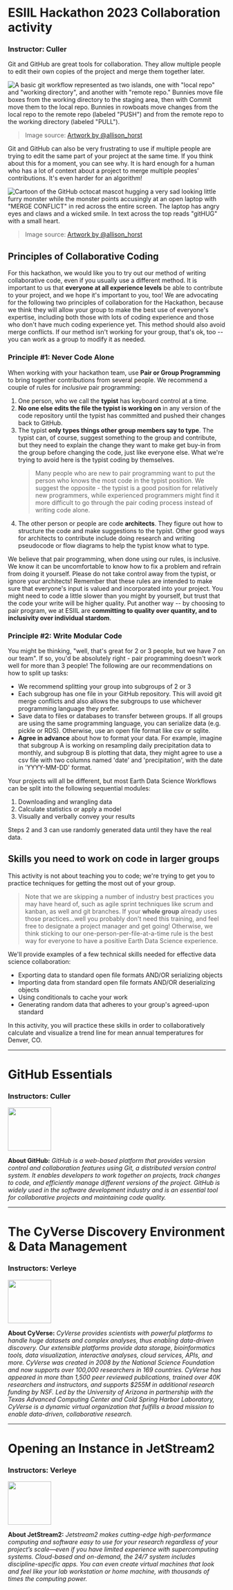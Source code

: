 # ESIIL Hackathon 2023 Collaboration activity

### Instructor: Culler
Git and GitHub are great tools for collaboration. They allow multiple people to edit their own copies of the project and merge them together later.

![A basic git workflow represented as two islands, one with "local repo" and "working directory", and another with "remote repo." Bunnies move file boxes from the working directory to the staging area, then with Commit move them to the local repo. Bunnies in rowboats move changes from the local repo to the remote repo (labeled "PUSH") and from the remote repo to the working directory (labeled "PULL"). ](https://cdn.myportfolio.com/45214904-6a61-4e23-98d6-b140f8654a40/68739659-fb6f-41e8-9813-32e1de3d82c0_rw_3840.png?h=5c36d3c50c350a440567a1f8f72ac028)

> Image source: [Artwork by @allison_horst](https://twitter.com/allison_horst)

Git and GitHub can also be very frustrating to use if multiple people are trying to edit the same part of your project at the same time. If you think about this for a moment, you can see why. It is hard enough for a human who has a lot of context about a project to merge multiple peoples' contributions. It's even harder for an algorithm!

![Cartoon of the GitHub octocat mascot hugging a very sad looking little furry monster while the monster points accusingly at an open laptop with "MERGE CONFLICT" in red across the entire screen. The laptop has angry eyes and claws and a wicked smile. In text across the top reads "gitHUG" with a small heart.](https://cdn.myportfolio.com/45214904-6a61-4e23-98d6-b140f8654a40/bac2b5d6-5f71-4bb2-8904-03af45448ac2_rw_1200.png?h=d9a9aef39ce69d8d04c1f0c450980030)

> Image source: [Artwork by @allison_horst](https://twitter.com/allison_horst)

## Principles of Collaborative Coding

For this hackathon, we would like you to try out our method of writing collaborative code, even if you usually use a different method. It is important to us that **everyone at all experience levels** be able to contribute to your project, and we hope it's important to you, too! We are advocating for the following two principles of collaboration for the Hackathon, because we think they will allow your group to make the best use of everyone's expertise, including both those with lots of coding experience and those who don't have much coding experience yet. This method should also avoid merge conflicts. If our method isn't working for your group, that's ok, too -- you can work as a group to modify it as needed.

### Principle #1: Never Code Alone

When working with your hackathon team, use **Pair or Group Programming** to bring together contributions from several people. We recommend a couple of rules for *inclusive* pair programming:

1. One person, who we call the **typist** has keyboard control at a time.
2. **No one else edits the file the typist is working on** in any version of the code repository until the typist has committed and pushed their changes back to GitHub.
3. The typist **only types things other group members say to type**. The typist can, of course, suggest something to the group and contribute, but they need to explain the change they want to make get buy-in from the group before changing the code, just like everyone else. What we're trying to avoid here is the typist coding by themselves.
   > Many people who are new to pair programming want to put the person who knows the most code in the typist position. We suggest the opposite - the typist is a good position for relatively new programmers, while experienced programmers might find it more difficult to go through the pair coding process instead of writing code alone.
4. The other person or people are code **architects**. They figure out how to structure the code and make suggestions to the typist. Other good ways for architects to contribute include doing research and writing pseudocode or flow diagrams to help the typist know what to type.

We believe that pair programming, when done using our rules, is inclusive. We know it can be uncomfortable to know how to fix a problem and refrain from doing it yourself. Please do not take control away from the typist, or ignore your architects! Remember that these rules are intended to make sure that everyone's input is valued and incorporated into your project. You might need to code a little slower than you might by yourself, but trust that the code your write will be higher quality. Put another way -- by choosing to pair program, we at ESIIL are **committing to quality over quantity, and to inclusivity over individual stardom**.

### Principle #2: Write Modular Code

You might be thinking, "well, that's great for 2 or 3 people, but we have 7 on our team". If so, you'd be absolutely right - pair programming doesn't work well for more than 3 people! The following are our recommendations on how to split up tasks:
 * We recommend splitting your group into subgroups of 2 or 3
 * Each subgroup has one file in your GitHub repository. This will avoid git merge conflicts and also allows the subgroups to use whichever programming language they prefer.
 * Save data to files or databases to transfer between groups. If all groups are using the same programming language, you can serialize data (e.g. pickle or RDS). Otherwise, use an open file format like csv or sqlite.
 * **Agree in advance** about how to format your data. For example, imagine that subgroup A is working on resampling daily precipitation data to monthly, and subgroup B is plotting that data, they might agree to use a csv file with two columns named 'date' and 'precipitation', with the date in 'YYYY-MM-DD' format.

Your projects will all be different, but most Earth Data Science Workflows can be split into the following sequential modules:
  1. Downloading and wrangling data
  2. Calculate statistics or apply a model
  3. Visually and verbally convey your results

Steps 2 and 3 can use randomly generated data until they have the real data.

## Skills you need to work on code in larger groups

This activity is not about teaching you to code; we're trying to get you to practice techniques for getting the most out of your group. 

  > Note that we are skipping a number of industry best practices you may have heard of, such as agile sprint techniques like scrum and kanban, as well and git branches. If your **whole group** already uses those practices...well you probably don't need this training, and feel free to designate a project manager and get going! Otherwise, we think sticking to our one-person-per-file-at-a-time rule is the best way for everyone to have a positive Earth Data Science experience.

We'll provide examples of a few technical skills needed for effective data science collaboration:

  * Exporting data to standard open file formats AND/OR serializing objects
  * Importing data from standard open file formats AND/OR deserializing objects
  * Using conditionals to cache your work
  * Generating random data that adheres to your group's agreed-upon standard

In this activity, you will practice these skills in order to collaboratively calculate and visualize a trend line for mean annual temperatures for Denver, CO.

***

# GitHub Essentials
### Instructors: Culler

<img height="100" src="https://github.githubassets.com/images/modules/logos_page/GitHub-Mark.png">

**About GitHub:** _GitHub is a web-based platform that provides version control and collaboration features using Git, a distributed version control system. It enables developers to work together on projects, track changes to code, and efficiently manage different versions of the project. GitHub is widely used in the software development industry and is an essential tool for collaborative projects and maintaining code quality._

***

# The CyVerse Discovery Environment & Data Management
### Instructors: Verleye

<img height="100" src="https://cyverse.org/sites/default/files/inline-images/PoweredbyCyverse_Logo.png">

**About CyVerse:** _CyVerse provides scientists with powerful platforms to handle huge datasets and complex analyses, thus enabling data-driven discovery. Our extensible platforms provide data storage, bioinformatics tools, data visualization, interactive analyses, cloud services, APIs, and more. CyVerse was created in 2008 by the National Science Foundation and now supports over 100,000 researchers in 169 countries. CyVerse has appeared in more than 1,500 peer reviewed publications, trained over 40K researchers and instructors, and supports $255M in additional research funding by NSF. Led by the University of Arizona in partnership with the Texas Advanced Computing Center and Cold Spring Harbor Laboratory, CyVerse is a dynamic virtual organization that fulfills a broad mission to enable data-driven, collaborative research._

***

# Opening an Instance in JetStream2
### Instructors: Verleye

<img height="100" src="https://jetstream-cloud.org/images/logos/jetstream2-head-logo.svg">

**About JetStream2:** _Jetstream2 makes cutting-edge high-performance computing and software easy to use for your research regardless of your project’s scale—even if you have limited experience with supercomputing systems. Cloud-based and on-demand, the 24/7 system includes discipline-specific apps. You can even create virtual machines that look and feel like your lab workstation or home machine, with thousands of times the computing power._
